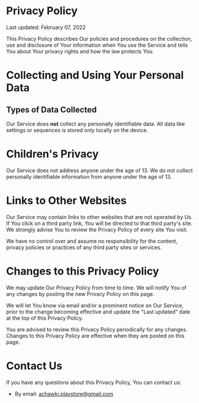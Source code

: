 # Privacy Policy

Last updated: February 07, 2022

This Privacy Policy describes Our policies and procedures on the collection, use and disclosure of Your information when You use the Service and tells You about Your privacy rights and how the law protects You.

# Collecting and Using Your Personal Data

## Types of Data Collected

Our Service does **not** collect any personally identifiable data. All data like settings or sequences is stored only locally on the device.

# Children's Privacy

Our Service does not address anyone under the age of 13. We do not collect personally identifiable information from anyone under the age of 13.

# Links to Other Websites

Our Service may contain links to other websites that are not operated by Us. If You click on a third party link, You will be directed to that third party's site. We strongly advise You to review the Privacy Policy of every site You visit.

We have no control over and assume no responsibility for the content, privacy policies or practices of any third party sites or services.

# Changes to this Privacy Policy

We may update Our Privacy Policy from time to time. We will notify You of any changes by posting the new Privacy Policy on this page.

We will let You know via email and/or a prominent notice on Our Service, prior to the change becoming effective and update the "Last updated" date at the top of this Privacy Policy.

You are advised to review this Privacy Policy periodically for any changes. Changes to this Privacy Policy are effective when they are posted on this page.

# Contact Us

If you have any questions about this Privacy Policy, You can contact us:


- By email: achawki.playstore@gmail.com